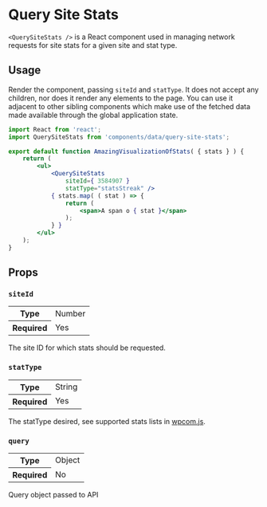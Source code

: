 # Query Site Stats

`<QuerySiteStats />` is a React component used in managing network requests for site stats for a given site and stat type.

## Usage

Render the component, passing `siteId` and `statType`. It does not accept any children, nor does it render any elements to the page. You can use it adjacent to other sibling components which make use of the fetched data made available through the global application state.

```jsx
import React from 'react';
import QuerySiteStats from 'components/data/query-site-stats';

export default function AmazingVisualizationOfStats( { stats } ) {
	return (
		<ul>
			<QuerySiteStats
				siteId={ 3584907 }
				statType="statsStreak" />
			{ stats.map( ( stat ) => {
				return (
					<span>A span o { stat }</span>
				);
			} }
		</ul>
	);
}
```

## Props

### `siteId`

<table>
	<tr><th>Type</th><td>Number</td></tr>
	<tr><th>Required</th><td>Yes</td></tr>
</table>

The site ID for which stats should be requested.

### `statType`

<table>
	<tr><th>Type</th><td>String</td></tr>
	<tr><th>Required</th><td>Yes</td></tr>
</table>

The statType desired, see supported stats lists in [wpcom.js](https://github.com/Automattic/wpcom.js/blob/HEAD/lib/runtime/site.get.js#L13-L29).

### `query`

<table>
	<tr><th>Type</th><td>Object</td></tr>
	<tr><th>Required</th><td>No</td></tr>
</table>

Query object passed to API
